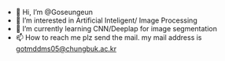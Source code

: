- 👋 Hi, I’m @Goseungeun
- 👀 I’m interested in Artificial Inteligent/ Image Processing
- 🌱 I’m currently learning CNN/Deeplap for image segmentation
- 📫 How to reach me plz send the mail. my mail address is gotmddms05@chungbuk.ac.kr

<!---
Goseungeun/Goseungeun is a ✨ special ✨ repository because its `README.md` (this file) appears on your GitHub profile.
You can click the Preview link to take a look at your changes.
--->
